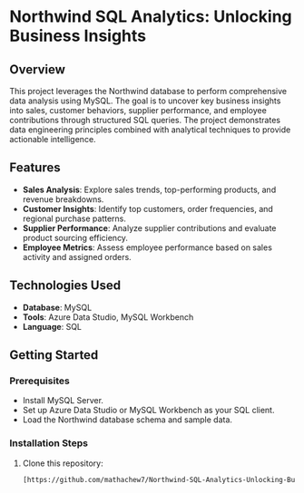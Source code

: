 # Northwind SQL Analytics: Unlocking Business Insights

## Overview
This project leverages the Northwind database to perform comprehensive data analysis using MySQL. The goal is to uncover key business insights into sales, customer behaviors, supplier performance, and employee contributions through structured SQL queries. The project demonstrates data engineering principles combined with analytical techniques to provide actionable intelligence.

## Features
- **Sales Analysis**: Explore sales trends, top-performing products, and revenue breakdowns.
- **Customer Insights**: Identify top customers, order frequencies, and regional purchase patterns.
- **Supplier Performance**: Analyze supplier contributions and evaluate product sourcing efficiency.
- **Employee Metrics**: Assess employee performance based on sales activity and assigned orders.

## Technologies Used
- **Database**: MySQL
- **Tools**: Azure Data Studio, MySQL Workbench
- **Language**: SQL

## Getting Started
### Prerequisites
- Install MySQL Server.
- Set up Azure Data Studio or MySQL Workbench as your SQL client.
- Load the Northwind database schema and sample data.

### Installation Steps
1. Clone this repository:
   ```bash
   [https://github.com/mathachew7/Northwind-SQL-Analytics-Unlocking-Business-Insights]
